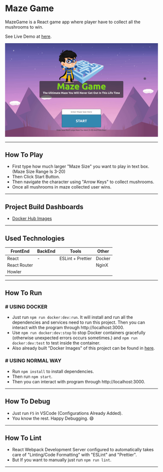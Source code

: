 # **Maze Game**

MazeGame is a React game app where player have to collect all the mushrooms to win.

See Live Demo at [here](https://objective-shannon-989792.netlify.com).

<p align="center">
  <img src="resources/frontend.gif"/>
</p>

---

## **How To Play**

- First type how much larger "Maze Size" you want to play in text box. (Maze Size Range Is 3-20)
- Then Click Start Button.
- Then navigate the character using "Arrow Keys" to collect mushrooms.
- Once all mushrooms in maze collected user wins.

---

## **Project Build Dashboards**

- [Docker Hub Images](https://cloud.docker.com/u/sandunwebdev/repository/docker/sandunwebdev/maze-game-image-prod)

---

## **Used Technologies**

| FrontEnd     | BackEnd | Tools             | Other  |
| ------------ | ------- | ----------------- | ------ |
| React        | -       | ESLint + Prettier | Docker |
| React Router |         |                   | NginX  |
| Howler       |         |                   |        |

---

## **How To Run**

### # USING DOCKER

- Just run `npm run docker:dev:run`. It will install and run all the dependencies and services need to run this project. Then you can interact with the program through http://localhost:3000.
- Use `npm run docker:dev:stop` to stop Docker containers gracefully (otherwise unexpected errors occurs sometimes.) and `npm run docker:dev:test` to test inside the container.
- Also already built "Docker Images" of this project can be found in [here](https://cloud.docker.com/repository/docker/sandunwebdev/maze-game-image-prod).

### # USING NORMAL WAY

- Run `npm install` to install dependencies.
- Then run `npm start`.
- Then you can interact with program through http://localhost:3000.

---

## **How To Debug**

- Just run `F5` in VSCode (Configurations Already Added).
- You know the rest. Happy Debugging. 😄

---

## **How To Lint**

- React Webpack Development Server configured to automatically takes care of "Linting/Code Formatting" with "ESLint" and "Prettier".
- But If you want to manually just run `npm run lint`.

---
